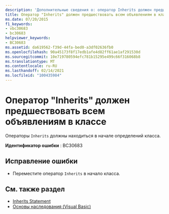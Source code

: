```yaml
---
description: 'Дополнительные сведения о: оператор Inherits должен предшествовать всем объявлениям в классе'
title: Оператор "Inherits" должен предшествовать всем объявлениям в классе
ms.date: 07/20/2015
f1_keywords:
- vbc30683
- bc30683
helpviewer_keywords:
- BC30683
ms.assetid: da619562-f39d-44fa-bed0-a3df02636fb0
ms.openlocfilehash: 90a45173f8f17edb1afe4d82ff61ae1af291530d
ms.sourcegitcommit: 10e719780594efc781b15295e499c66f316068b8
ms.translationtype: MT
ms.contentlocale: ru-RU
ms.lasthandoff: 02/14/2021
ms.locfileid: "100435984"
---
```

# <a name="inherits-statement-must-precede-all-declarations-in-a-class"></a>Оператор "Inherits" должен предшествовать всем объявлениям в классе

Операторы `Inherits` должны находиться в начале определений класса.  
  
 **Идентификатор ошибки** : BC30683  
  
## <a name="to-correct-this-error"></a>Исправление ошибки  
  
- Переместите оператор `Inherits` в начало класса.  
  
## <a name="see-also"></a>См. также раздел

- [Inherits Statement](../language-reference/statements/inherits-statement.md)
- [Основы наследования (Visual Basic)](../programming-guide/language-features/objects-and-classes/inheritance-basics.md)
